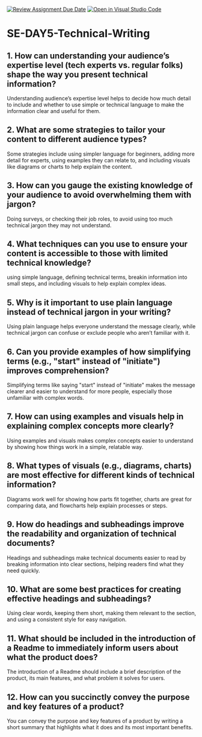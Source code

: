 [![Review Assignment Due Date](https://classroom.github.com/assets/deadline-readme-button-22041afd0340ce965d47ae6ef1cefeee28c7c493a6346c4f15d667ab976d596c.svg)](https://classroom.github.com/a/zsAR-pyY)
[![Open in Visual Studio Code](https://classroom.github.com/assets/open-in-vscode-2e0aaae1b6195c2367325f4f02e2d04e9abb55f0b24a779b69b11b9e10269abc.svg)](https://classroom.github.com/online_ide?assignment_repo_id=16204007&assignment_repo_type=AssignmentRepo)
# SE-DAY5-Technical-Writing
## 1. How can understanding your audience’s expertise level (tech experts vs. regular folks) shape the way you present technical information?
Understanding audience’s expertise level helps to decide how much detail to include and whether to use simple or technical language to make the information clear and useful for them.
## 2. What are some strategies to tailor your content to different audience types?
Some strategies include using simpler language for beginners, adding more detail for experts, using examples they can relate to, and including visuals like diagrams or charts to help explain the content.
## 3. How can you gauge the existing knowledge of your audience to avoid overwhelming them with jargon?
Doing surveys, or checking their job roles, to  avoid using too much technical jargon they may not understand.
## 4. What techniques can you use to ensure your content is accessible to those with limited technical knowledge?
using simple language, defining technical terms, breakin information into small steps, and including visuals to help explain complex ideas.
## 5. Why is it important to use plain language instead of technical jargon in your writing?
Using plain language helps everyone understand the message clearly, while technical jargon can confuse or exclude people who aren’t familiar with it.
## 6. Can you provide examples of how simplifying terms (e.g., "start" instead of "initiate") improves comprehension?
Simplifying terms like saying "start" instead of "initiate" makes the message clearer and easier to understand for more people, especially those unfamiliar with complex words.
## 7. How can using examples and visuals help in explaining complex concepts more clearly?
Using examples and visuals makes complex concepts easier to understand by showing how things work in a simple, relatable way.
## 8. What types of visuals (e.g., diagrams, charts) are most effective for different kinds of technical information?
Diagrams work well for showing how parts fit together, charts are great for comparing data, and flowcharts help explain processes or steps.
## 9. How do headings and subheadings improve the readability and organization of technical documents?
Headings and subheadings make technical documents easier to read by breaking information into clear sections, helping readers find what they need quickly.
## 10. What are some best practices for creating effective headings and subheadings?
Using clear words, keeping them short, making them relevant to the section, and using a consistent style for easy navigation.
## 11. What should be included in the introduction of a Readme to immediately inform users about what the product does?
The introduction of a Readme should include a brief description of the product, its main features, and what problem it solves for users.
## 12. How can you succinctly convey the purpose and key features of a product?
You can convey the purpose and key features of a product by writing a short summary that highlights what it does and its most important benefits.

